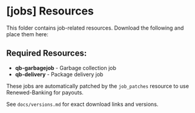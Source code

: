 # [jobs] Resources

This folder contains job-related resources. Download the following and place them here:

## Required Resources:
- **qb-garbagejob** - Garbage collection job
- **qb-delivery** - Package delivery job

These jobs are automatically patched by the `job_patches` resource to use Renewed-Banking for payouts.

See `docs/versions.md` for exact download links and versions.







